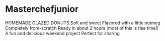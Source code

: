 # Masterchefjunior
HOMEMADE GLAZED DONUTS
Soft and sweet
Flavored with a little nutmeg
Completely from-scratch
Ready in about 2 hours (most of this is rise time!)
A fun and delicious weekend project
Perfect for sharing
